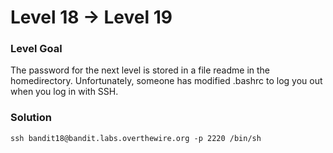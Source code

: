 # Level 18 -> Level 19

### Level Goal
The password for the next level is stored in a file readme in the homedirectory. Unfortunately, someone has modified .bashrc to log you out when you log in with SSH.

### Solution
`ssh bandit18@bandit.labs.overthewire.org -p 2220 /bin/sh`
